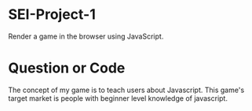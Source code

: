 # SEI-Project-1
Render a game in the browser using JavaScript. 


# Question or Code
The concept of my game is to teach users about Javascript. This game's target market is people with beginner level knowledge of javascript. 

